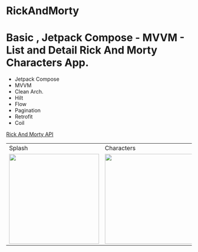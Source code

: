 # RickAndMorty
# Basic , Jetpack Compose - MVVM - List and Detail Rick And Morty Characters App. 
- Jetpack Compose
- MVVM
- Clean Arch.
- Hilt
- Flow
- Pagination
- Retrofit
- Coil

<a href="https://rickandmortyapi.com/" target="_blank">Rick And Morty API</a> 

<table>
        <tr> 
            <td>Splash</td>
            <td>Characters</td>
            <td>Character Detail</td>
        </tr>
        <tr> 
            <td><img width="244" alt="" src="https://github.com/kdrblt/RickAndMorty/assets/132228860/e9885e47-6db1-4bd0-b406-eff3bd52687f"></td>
            <td><img width="244" alt="" src="https://github.com/kdrblt/RickAndMorty/assets/132228860/df5c61e1-3041-4221-a96b-e01be8c9c1f0"></td></td>
            <td><img width="244" alt="" src="https://github.com/kdrblt/RickAndMorty/assets/132228860/272f3f84-03f9-4899-9c0c-2fae96cf746b"></td>
        </tr>
        
</table>
